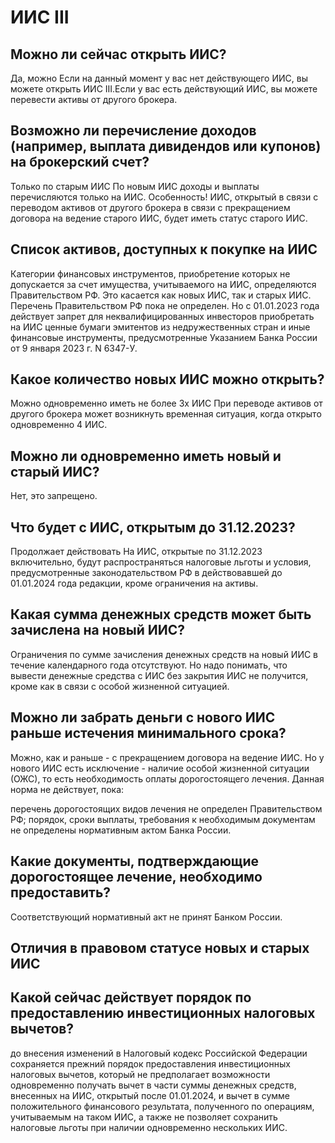 # ИИС III
## Можно ли сейчас открыть ИИС?
Да, можно
Если на данный момент у вас нет действующего ИИС, вы можете открыть ИИС III.Если у вас есть действующий ИИС, вы можете перевести активы от другого брокера.
## Возможно ли перечисление доходов (например, выплата дивидендов или купонов) на брокерский счет?
Только по старым ИИС
По новым ИИС доходы и выплаты перечисляются только на ИИС. 
Особенность!
ИИС, открытый в связи с переводом активов от другого брокера в связи с прекращением договора на ведение старого ИИС, будет иметь статус старого ИИС. 
## Список активов, доступных к покупке на ИИС
Категории финансовых инструментов, приобретение которых не допускается за счет имущества, учитываемого на ИИС, определяются Правительством РФ.
Это касается как новых ИИС, так и старых ИИС.
Перечень Правительством РФ пока не определен.
Но с 01.01.2023 года действует запрет для неквалифицированных инвесторов приобретать на ИИС ценные бумаги эмитентов из недружественных стран и иные финансовые инструменты, предусмотренные Указанием Банка России от 9 января 2023 г. N 6347-У.
## Какое количество новых ИИС можно открыть?
Можно одновременно иметь не более 3х ИИС
При переводе активов от другого брокера может возникнуть временная ситуация, когда открыто одновременно 4 ИИС.
## Можно ли одновременно иметь новый и старый ИИС?
Нет, это запрещено.
## Что будет с ИИС, открытым до 31.12.2023?
Продолжает действовать
На ИИС, открытые по 31.12.2023 включительно, будут распространяться налоговые льготы и условия, предусмотренные законодательством РФ в действовавшей до 01.01.2024 года редакции, кроме ограничения на активы.
## Какая сумма денежных средств может быть зачислена на новый ИИС?
Ограничения по сумме зачисления денежных средств на новый ИИС в течение календарного года отсутствуют.
Но надо понимать, что вывести денежные средства с ИИС без закрытия ИИС не получится, кроме как в связи с особой жизненной ситуацией. 
## Можно ли забрать деньги с нового ИИС раньше истечения минимального срока?
Можно, как и раньше - с прекращением договора на ведение ИИС.
Но у нового ИИС есть исключение - наличие особой жизненной ситуации (ОЖС), то есть необходимость оплаты дорогостоящего лечения.
Данная норма не действует, пока:

перечень дорогостоящих видов лечения не определен Правительством РФ;
порядок, сроки выплаты, требования к необходимым документам не определены нормативным актом Банка России.

## Какие документы, подтверждающие дорогостоящее лечение, необходимо предоставить?
Соответствующий нормативный акт не принят Банком России.
 
## Отличия в правовом статусе новых и старых ИИС

## Какой сейчас действует порядок по предоставлению инвестиционных налоговых вычетов?
до внесения изменений в Налоговый кодекс Российской Федерации сохраняется прежний порядок предоставления инвестиционных налоговых вычетов, который не предполагает возможности одновременно получать вычет в части суммы денежных средств, внесенных на ИИС, открытый после 01.01.2024, и вычет в сумме положительного финансового результата, полученного по операциям, учитываемым на таком ИИС, а также не позволяет сохранить налоговые льготы при наличии одновременно нескольких ИИС.
